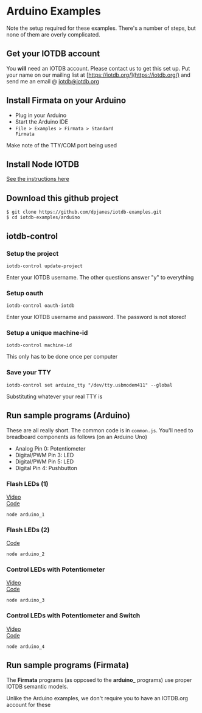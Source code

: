 # Arduino Examples

Note the setup required for these examples. There's a number of steps,
but none of them are overly complicated.

## Get your IOTDB account

You **will** need an IOTDB account. Please contact us to get this set up. 
Put your name on our mailing list at [https://iotdb.org/](https://iotdb.org/)
and send me an email @ [iotdb@iotdb.org](mailto:iotdb@iotdb.org)

## Install Firmata on your Arduino

* Plug in your Arduino
* Start the Arduino IDE
* <code>File > Examples > Firmata > Standard Firmata</code>

Make note of the TTY/COM port being used

## Install Node IOTDB

[See the instructions here](https://iotdb.org/docs/node/getting-started)

## Download this github project

    $ git clone https://github.com/dpjanes/iotdb-examples.git
    $ cd iotdb-examples/arduino

## iotdb-control
### Setup the project

    iotdb-control update-project

Enter your IOTDB username. The other questions answer "y" to everything

### Setup oauth

    iotdb-control oauth-iotdb

Enter your IOTDB username and password. The password is not stored!

### Setup a unique machine-id

    iotdb-control machine-id

This only has to be done once per computer

### Save your TTY

    iotdb-control set arduino_tty "/dev/tty.usbmodem411" --global

Substituting whatever your real TTY is

## Run sample programs (Arduino)

These are all really short. The common code is in <code>common.js</code>.
You'll need to breadboard components as follows (on an Arduino Uno)

* Analog Pin 0: Potentiometer
* Digital/PWM Pin 3: LED
* Digital/PWM Pin 5: LED
* Digital Pin 4: Pushbutton

### Flash LEDs (1)
[Video](https://www.youtube.com/watch?v=eeyOBpH0CwA) 
<br>[Code](arduino_1.js)

    node arduino_1

### Flash LEDs (2)
[Code](arduino_2.js)

    node arduino_2

### Control LEDs with Potentiometer
[Video](https://www.youtube.com/watch?v=Kd-7FSwtyzo) 
<br>[Code](arduino_3.js)

    node arduino_3

### Control LEDs with Potentiometer and Switch
[Video](https://www.youtube.com/watch?v=wBGJxara84E) 
<br>[Code](arduino_4.js)

    node arduino_4

## Run sample programs (Firmata)

The **Firmata** programs (as opposed to the **arduino_** programs)
use proper IOTDB semantic models.

Unlike the Arduino examples, we don't require you to have an IOTDB.org
account for these
